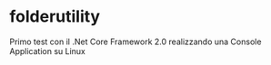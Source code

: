 # folderutility
Primo test con il .Net Core Framework 2.0 realizzando una Console Application su Linux
